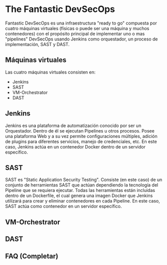 # The Fantastic DevSecOps
Fantastic DevSecOps es una infraestructura "ready to go" compuesta por cuatro máquinas virtuales (físicas o puede ser una máquina y muchos contenedores) con el propósito principal de implementar uno o mas "pipelines" DevSecOps usando Jenkins como orquestador, un proceso de implementación, SAST y DAST.


## Máquinas virtuales
Las cuatro máquinas virtuales consisten en:
 - Jenkins
 - SAST
 - VM-Orchestrator
 - DAST

## Jenkins
Jenkins es una plataforma de automatización conocido por ser un Orquestador. Dentro de él se ejecutan Pipelines u otros procesos. Posee una plataforma Web y a su vez permite configuraciones múltiples, adición de plugins para diferentes servicios, manejo de credenciales, etc. En este caso, Jenkins actúa en un contenedor Docker dentro de un servidor específico.

## SAST
SAST es "Static Application Security Testing". Consiste (en este caso) de un conjunto de herramientas SAST que actúan dependiendo la tecnología del Pipeline que se requiera ejecutar. Todas las herramientas están incluidas dentro de un Dockerfile, el cual genera una imagen Docker que Jenkins utilizará para crear y eliminar contenedores en cada Pipeline. En este caso, SAST actúa como contenedor en un servidor específico.

## VM-Orchestrator

## DAST

## FAQ (Completar)
